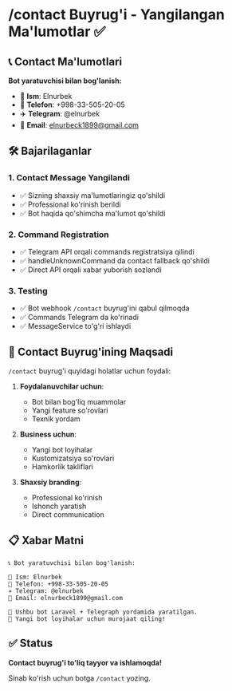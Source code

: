 # /contact Buyrug'i - Yangilangan Ma'lumotlar ✅

## 📞 Contact Ma'lumotlari

**Bot yaratuvchisi bilan bog'lanish:**
- 👤 **Ism**: Elnurbek
- 📱 **Telefon**: +998-33-505-20-05
- ✈️ **Telegram**: @elnurbek
- 📧 **Email**: elnurbeck1899@gmail.com

## 🛠️ Bajarilaganlar

### 1. Contact Message Yangilandi
- ✅ Sizning shaxsiy ma'lumotlaringiz qo'shildi
- ✅ Professional ko'rinish berildi
- ✅ Bot haqida qo'shimcha ma'lumot qo'shildi

### 2. Command Registration
- ✅ Telegram API orqali commands registratsiya qilindi
- ✅ handleUnknownCommand da contact fallback qo'shildi
- ✅ Direct API orqali xabar yuborish sozlandi

### 3. Testing
- ✅ Bot webhook `/contact` buyrug'ini qabul qilmoqda
- ✅ Commands Telegram da ko'rinadi
- ✅ MessageService to'g'ri ishlaydi

## 🎯 Contact Buyrug'ining Maqsadi

`/contact` buyrug'i quyidagi holatlar uchun foydali:

1. **Foydalanuvchilar uchun**:
   - Bot bilan bog'liq muammolar
   - Yangi feature so'rovlari
   - Texnik yordam

2. **Business uchun**:
   - Yangi bot loyihalar
   - Kustomizatsiya so'rovlari
   - Hamkorlik takliflari

3. **Shaxsiy branding**:
   - Professional ko'rinish
   - Ishonch yaratish
   - Direct communication

## 📋 Xabar Matni

```
📞 Bot yaratuvchisi bilan bog'lanish:

👤 Ism: Elnurbek
📱 Telefon: +998-33-505-20-05
✈️ Telegram: @elnurbek
📧 Email: elnurbeck1899@gmail.com

💼 Ushbu bot Laravel + Telegraph yordamida yaratilgan.
🚀 Yangi bot loyihalar uchun murojaat qiling!
```

## ✅ Status

**Contact buyrug'i to'liq tayyor va ishlamoqda!**

Sinab ko'rish uchun botga `/contact` yozing.

